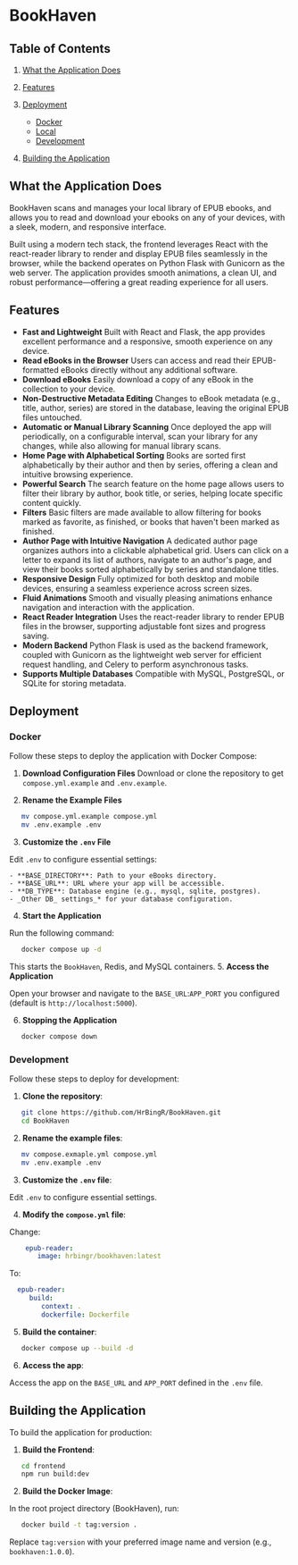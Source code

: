 # BookHaven
## Table of Contents
1. [What the Application Does]()
2. [Features]()
3. [Deployment]()
   - [Docker]()
   - [Local]()
   - [Development]()

4. [Building the Application]()


## What the Application Does
BookHaven scans and manages your local library of EPUB ebooks, and allows you to read and download your ebooks on any of your devices, with a sleek, modern, and responsive interface.

Built using a modern tech stack, the frontend leverages React with the react-reader library to render and display EPUB files seamlessly in the browser, while the backend operates on Python Flask with Gunicorn as the web server. The application provides smooth animations, a clean UI, and robust performance—offering a great reading experience for all users.

## Features
- **Fast and Lightweight**
  Built with React and Flask, the app provides excellent performance and a responsive, smooth experience on any device.
- **Read eBooks in the Browser**
  Users can access and read their EPUB-formatted eBooks directly without any additional software.
- **Download eBooks**
  Easily download a copy of any eBook in the collection to your device.
- **Non-Destructive Metadata Editing**
  Changes to eBook metadata (e.g., title, author, series) are stored in the database, leaving the original EPUB files untouched.
- **Automatic or Manual Library Scanning**
  Once deployed the app will periodically, on a configurable interval, scan your library for any changes, while also allowing for manual library scans.
- **Home Page with Alphabetical Sorting**
  Books are sorted first alphabetically by their author and then by series, offering a clean and intuitive browsing experience.
- **Powerful Search**
  The search feature on the home page allows users to filter their library by author, book title, or series, helping locate specific content quickly.
- **Filters**
  Basic filters are made available to allow filtering for books marked as favorite, as finished, or books that haven't been marked as finished.
- **Author Page with Intuitive Navigation**
  A dedicated author page organizes authors into a clickable alphabetical grid. Users can click on a letter to expand its list of authors, navigate to an author's page, and view their books sorted alphabetically by series and standalone titles.
- **Responsive Design**
  Fully optimized for both desktop and mobile devices, ensuring a seamless experience across screen sizes.
- **Fluid Animations**
  Smooth and visually pleasing animations enhance navigation and interaction with the application.
- **React Reader Integration**
  Uses the react-reader library to render EPUB files in the browser, supporting adjustable font sizes and progress saving.
- **Modern Backend**
  Python Flask is used as the backend framework, coupled with Gunicorn as the lightweight web server for efficient request handling, and Celery to perform asynchronous tasks.
- **Supports Multiple Databases**
  Compatible with MySQL, PostgreSQL, or SQLite for storing metadata.

## Deployment
### Docker
Follow these steps to deploy the application with Docker Compose:
1. **Download Configuration Files**
Download or clone the repository to get `compose.yml.example` and `.env.example`.

2. **Rename the Example Files**
``` bash
   mv compose.yml.example compose.yml
   mv .env.example .env
```
3. **Customize the `.env` File**

Edit `.env` to configure essential settings:

    - **BASE_DIRECTORY**: Path to your eBooks directory.
    - **BASE_URL**: URL where your app will be accessible.
    - **DB_TYPE**: Database engine (e.g., mysql, sqlite, postgres).
    - _Other DB_ settings_* for your database configuration.

4. **Start the Application**

Run the following command:
``` bash
   docker compose up -d
```
This starts the `BookHaven`, Redis, and MySQL containers.
5. **Access the Application**

Open your browser and navigate to the `BASE_URL`:`APP_PORT` you configured (default is `http://localhost:5000`).

6. **Stopping the Application**

``` bash
   docker compose down
```

### Development
Follow these steps to deploy for development:
1. **Clone the repository**:
``` bash
   git clone https://github.com/HrBingR/BookHaven.git
   cd BookHaven
```

2. **Rename the example files**:
```bash
   mv compose.exmaple.yml compose.yml
   mv .env.example .env
```

3. **Customize the `.env` file**:

Edit `.env` to configure essential settings.

4. **Modify the `compose.yml` file**:

Change:

```yaml
    epub-reader:
       image: hrbingr/bookhaven:latest
```

To:

```yaml
  epub-reader:
     build:
        context: .
        dockerfile: Dockerfile
```

5. **Build the container**:
```bash
   docker compose up --build -d
```

6. **Access the app**:

Access the app on the `BASE_URL` and `APP_PORT` defined in the `.env` file.

## Building the Application
To build the application for production:
1. **Build the Frontend**:
``` bash
   cd frontend
   npm run build:dev
```
2. **Build the Docker Image**:

In the root project directory (BookHaven), run:
``` bash
   docker build -t tag:version .
```
Replace `tag:version` with your preferred image name and version (e.g., `bookhaven:1.0.0`).